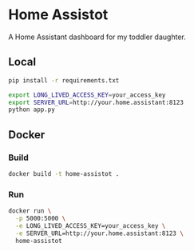 # Home Assistot

A Home Assistant dashboard for my toddler daughter.

## Local

```bash
pip install -r requirements.txt
```

```bash
export LONG_LIVED_ACCESS_KEY=your_access_key
export SERVER_URL=http://your.home.assistant:8123
python app.py
```

## Docker

### Build

```bash
docker build -t home-assistot .
```

### Run

```bash
docker run \
  -p 5000:5000 \
  -e LONG_LIVED_ACCESS_KEY=your_access_key \
  -e SERVER_URL=http://your.home.assistant:8123 \
  home-assistot
```

